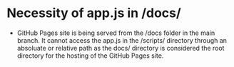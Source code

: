 # Necessity of app.js in /docs/
- GitHub Pages site is being served from the /docs folder in the main branch. It cannot access the app.js in the /scripts/ directory through an absoluate or relative path as the docs/ directory is considered the root directory for the hosting of the GitHub Pages site.